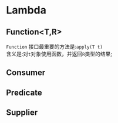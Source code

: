 # Lambda

## Function<T,R>
`Function` 接口最重要的方法是:`apply(T t)`  
含义是:对`t`对象使用函数，并返回`R`类型的结果;


## Consumer<T>


## Predicate<T>


## Supplier<T>


